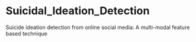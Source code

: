 # Suicidal_Ideation_Detection
Suicide ideation detection from online social media: A multi-modal feature based technique
